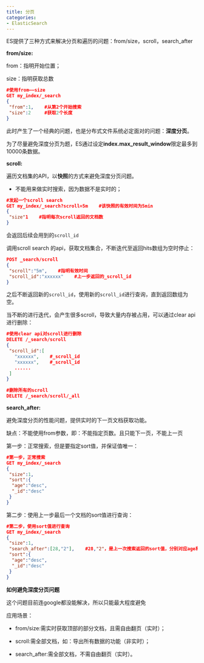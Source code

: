 ```yaml
---
title: 分页
categories: 
- ElasticSearch
---
```


ES提供了三种方式来解决分页和遍历的问题：from/size，scroll，search_after

**from/size:**

from：指明开始位置；

size：指明获取总数

```json
#使用from——size
GET my_index/_search
{
 "from":1,    #从第2个开始搜索
 "size":2     #获取2个长度
}
```

此时产生了一个经典的问题，也是分布式文件系统必定面对的问题：**深度分页**。

为了尽量避免深度分页为题，ES通过设定**index.max_result_window**限定最多到10000条数据。

**scroll:**

遍历文档集的API，以**快照**的方式来避免深度分页问题。

* 不能用来做实时搜索，因为数据不是实时的；

```json
#发起一个scroll search
GET my_index/_search?scroll=5m    #该快照的有效时间为5min
{
 "size"1    #指明每次scroll返回的文档数
}
```

会返回后续会用到的`scroll_id`

调用scroll search 的api，获取文档集合，不断迭代至返回hits数组为空时停止：

```json
POST _search/scroll
{
 "scroll":"5m",    #指明有效时间
 "scroll_id":"xxxxxx"    #上一步返回的_scroll_id
}
```

之后不断返回新的`scroll_id`，使用新的`scroll_id`进行查询，直到返回数组为空。

当不断的进行迭代，会产生很多scroll，导致大量内存被占用，可以通过clear api进行删除：

```json
#使用clear api对scroll进行删除
DELETE /_search/scroll
{
 "scroll_id":[
   "xxxxxx",    #_scroll_id
   "xxxxxx",    #_scroll_id
   ......
 ]
}
 
#删除所有的scroll
DELETE /_search/scroll/_all
```

**search_after:**

避免深度分页的性能问题，提供实时的下一页文档获取功能。

缺点：不能使用from参数，即：不能指定页数。且只能下一页，不能上一页

第一步：正常搜索，但是要指定sort值，并保证值唯一：

```json
#第一步，正常搜索
GET my_index/_search
{
 "size":1,
 "sort":{
  "age":"desc",
  "_id":"desc"
 }
}
```

第二步：使用上一步最后一个文档的sort值进行查询：

```json
#第二步，使用sort值进行查询
GET my_index/_search
{
 "size":1,
 "search_after":[28,"2"],    #28,"2"，是上一次搜索返回的sort值，分别对应age和id
 "sort":{
  "age":"desc",
  "_id":"desc"
 }
}
```

**如何避免深度分页问题**

这个问题目前连google都没能解决，所以只能最大程度避免

应用场景：

* from/size:需实时获取顶部的部分文档，且需自由翻页（实时）；

* scroll:需全部文档，如：导出所有数据的功能（非实时）；

* search_after:需全部文档，不需自由翻页（实时）。